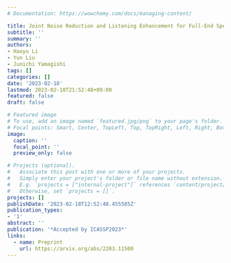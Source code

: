 ```yaml
---
# Documentation: https://wowchemy.com/docs/managing-content/

title: Joint Noise Reduction and Listening Enhancement for Full-End Speech Enhancement
subtitle: ''
summary: ''
authors:
- Haoyu Li
- Yun Liu
- Junichi Yamagishi
tags: []
categories: []
date: '2023-02-18'
lastmod: 2023-02-18T21:52:48+09:00
featured: false
draft: false

# Featured image
# To use, add an image named `featured.jpg/png` to your page's folder.
# Focal points: Smart, Center, TopLeft, Top, TopRight, Left, Right, BottomLeft, Bottom, BottomRight.
image:
  caption: ''
  focal_point: ''
  preview_only: false

# Projects (optional).
#   Associate this post with one or more of your projects.
#   Simply enter your project's folder or file name without extension.
#   E.g. `projects = ["internal-project"]` references `content/project/deep-learning/index.md`.
#   Otherwise, set `projects = []`.
projects: []
publishDate: '2023-02-18T12:52:48.455585Z'
publication_types:
- '1'
abstract: ''
publication: '*Accepted by ICASSP2023*'
links:
  - name: Preprint
    url: https://arxiv.org/abs/2203.11500
---
```


